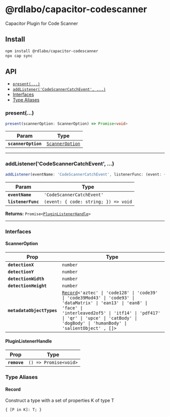 # @rdlabo/capacitor-codescanner

Capacitor Plugin for Code Scanner

## Install

```bash
npm install @rdlabo/capacitor-codescanner
npx cap sync
```

## API

<docgen-index>

* [`present(...)`](#present)
* [`addListener('CodeScannerCatchEvent', ...)`](#addlistenercodescannercatchevent-)
* [Interfaces](#interfaces)
* [Type Aliases](#type-aliases)

</docgen-index>

<docgen-api>
<!--Update the source file JSDoc comments and rerun docgen to update the docs below-->

### present(...)

```typescript
present(scannerOption: ScannerOption) => Promise<void>
```

| Param               | Type                                                    |
| ------------------- | ------------------------------------------------------- |
| **`scannerOption`** | <code><a href="#scanneroption">ScannerOption</a></code> |

--------------------


### addListener('CodeScannerCatchEvent', ...)

```typescript
addListener(eventName: 'CodeScannerCatchEvent', listenerFunc: (event: { code: string; }) => void) => Promise<PluginListenerHandle>
```

| Param              | Type                                               |
| ------------------ | -------------------------------------------------- |
| **`eventName`**    | <code>'CodeScannerCatchEvent'</code>               |
| **`listenerFunc`** | <code>(event: { code: string; }) =&gt; void</code> |

**Returns:** <code>Promise&lt;<a href="#pluginlistenerhandle">PluginListenerHandle</a>&gt;</code>

--------------------


### Interfaces


#### ScannerOption

| Prop                      | Type                                                                                                                                                                                                                                                                                         |
| ------------------------- | -------------------------------------------------------------------------------------------------------------------------------------------------------------------------------------------------------------------------------------------------------------------------------------------- |
| **`detectionX`**          | <code>number</code>                                                                                                                                                                                                                                                                          |
| **`detectionY`**          | <code>number</code>                                                                                                                                                                                                                                                                          |
| **`detectionWidth`**      | <code>number</code>                                                                                                                                                                                                                                                                          |
| **`detectionHeight`**     | <code>number</code>                                                                                                                                                                                                                                                                          |
| **`metadataObjectTypes`** | <code><a href="#record">Record</a>&lt;'aztec' \| 'code128' \| 'code39' \| 'code39Mod43' \| 'code93' \| 'dataMatrix' \| 'ean13' \| 'ean8' \| 'face' \| 'interleaved2of5' \| 'itf14' \| 'pdf417' \| 'qr' \| 'upce' \| 'catBody' \| 'dogBody' \| 'humanBody' \| 'salientObject' , []&gt;</code> |


#### PluginListenerHandle

| Prop         | Type                                      |
| ------------ | ----------------------------------------- |
| **`remove`** | <code>() =&gt; Promise&lt;void&gt;</code> |


### Type Aliases


#### Record

Construct a type with a set of properties K of type T

<code>{ [P in K]: T; }</code>

</docgen-api>
